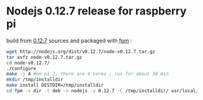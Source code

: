 # Nodejs 0.12.7 release for raspberry pi
build from [0.12.7](http://nodejs.org/dist/v0.12.7/) sources and packaged with [fpm](https://github.com/jordansissel/fpm) :
```bash
wget http://nodejs.org/dist/v0.12.7/node-v0.12.7.tar.gz
tar xvfz node-v0.12.7.tar.gz
cd node-v0.12.7/
./configure 
make -j 4 #on pi 2, there are 4 cores ; run for about 30 min
mkdir /tmp/installdir
make install DESTDIR=/tmp/installdir
cd fpm -s dir -t deb -n nodejs -v 0.12.7 -C /tmp/installdir/ usr/local/lib usr/local/bin
```
